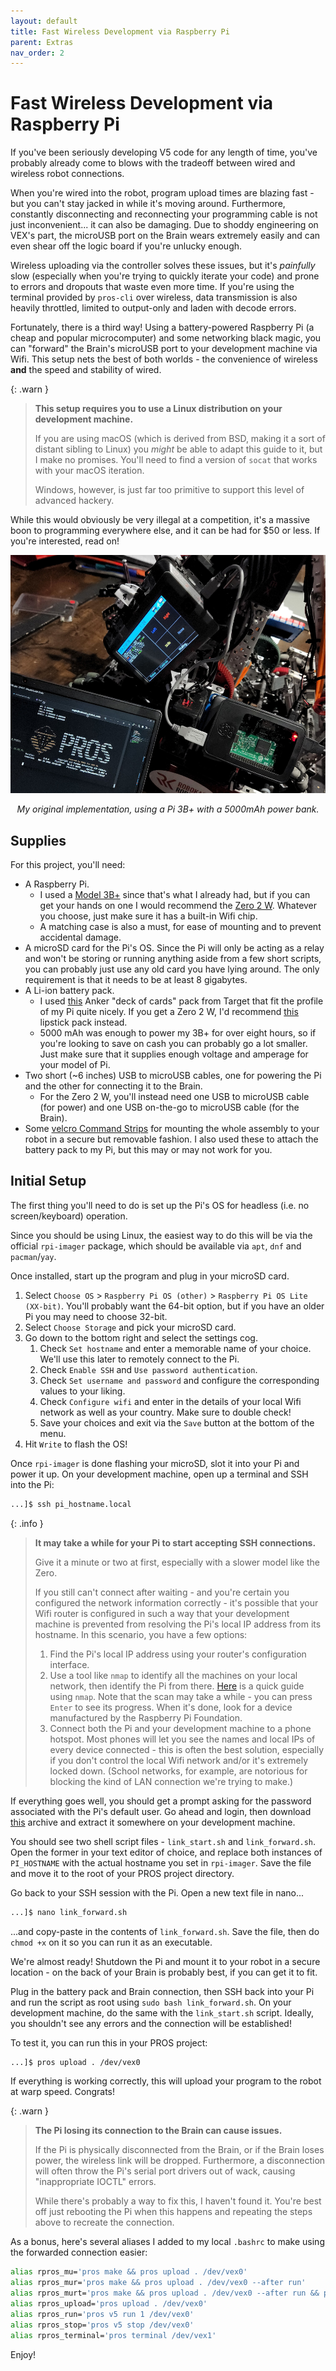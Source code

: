```yaml
---
layout: default
title: Fast Wireless Development via Raspberry Pi
parent: Extras
nav_order: 2
---
```


# Fast Wireless Development via Raspberry Pi

If you've been seriously developing V5 code for any length of time, you've probably already come to blows with the tradeoff between wired and wireless robot connections.

When you're wired into the robot, program upload times are blazing fast - but you can't stay jacked in while it's moving around. Furthermore, constantly disconnecting and reconnecting your programming cable is not just inconvenient... it can also be damaging. Due to shoddy engineering on VEX's part, the microUSB port on the Brain wears extremely easily and can even shear off the logic board if you're unlucky enough.

Wireless uploading via the controller solves these issues, but it's *painfully* slow (especially when you're trying to quickly iterate your code) and prone to errors and dropouts that waste even more time. If you're using the terminal provided by `pros-cli` over wireless, data transmission is also heavily throttled, limited to output-only and laden with decode errors.

Fortunately, there is a third way! Using a battery-powered Raspberry Pi (a cheap and popular microcomputer) and some networking black magic, you can "forward" the Brain's microUSB port to your development machine via Wifi. This setup nets the best of both worlds - the convenience of wireless **and** the speed and stability of wired.

{: .warn }
> **This setup requires you to use a Linux distribution on your development machine.** 
> 
> If you are using macOS (which is derived from BSD, making it a sort of distant sibling to Linux) you *might* be able to adapt this guide to it, but I make no promises. You'll need to find a version of `socat` that works with your macOS iteration.
> 
> Windows, however, is just far too primitive to support this level of advanced hackery.

While this would obviously be very illegal at a competition, it's a massive boon to programming everywhere else, and it can be had for $50 or less. If you're interested, read on!

![An example RPi setup.](../media/rpi_example.jpg)
<p style="text-align:center"><i>My original implementation, using a Pi 3B+ with a 5000mAh power bank.</i></p>

## Supplies

For this project, you'll need:
- A Raspberry Pi. 
  - I used a [Model 3B+](https://www.raspberrypi.com/products/raspberry-pi-3-model-b-plus/) since that's what I already had, but if you can get your hands on one I would recommend the [Zero 2 W](https://www.raspberrypi.com/products/raspberry-pi-zero-2-w/). Whatever you choose, just make sure it has a built-in Wifi chip.
  - A matching case is also a must, for ease of mounting and to prevent accidental damage.
- A microSD card for the Pi's OS. Since the Pi will only be acting as a relay and won't be storing or running anything aside from a few short scripts, you can probably just use any old card you have lying around. The only requirement is that it needs to be at least 8 gigabytes.
- A Li-ion battery pack.
  - I used [this](https://www.target.com/p/anker-powercore-iii-5000mah/-/A-83694729) Anker "deck of cards" pack from Target that fit the profile of my Pi quite nicely. If you get a Zero 2 W, I'd recommend [this](https://us.anker.com/products/a1109) lipstick pack instead.
  - 5000 mAh was enough to power my 3B+ for over eight hours, so if you're looking to save on cash you can probably go a lot smaller. Just make sure that it supplies enough voltage and amperage for your model of Pi.
- Two short (~6 inches) USB to microUSB cables, one for powering the Pi and the other for connecting it to the Brain.
  - For the Zero 2 W, you'll instead need one USB to microUSB cable (for power) and one USB on-the-go to microUSB cable (for the Brain).
- Some [velcro Command Strips](https://www.amazon.com/Command-Picture-Hanging-Container-PH206BLK-14NA/dp/B073XV1P16/ref=sr_1_3?crid=UTIV9MHUVWX0&keywords=Command%2BLarge%2BPicture-Hanging%2BStrips%2C%2BBlack%2C&qid=1650154062&sprefix=command%2Blarge%2Bpicture-hanging%2Bstrips%2C%2Bblack%2C%2Caps%2C88&sr=8-3&th=1) for mounting the whole assembly to your robot in a secure but removable fashion. I also used these to attach the battery pack to my Pi, but this may or may not work for you.

## Initial Setup

The first thing you'll need to do is set up the Pi's OS for headless (i.e. no screen/keyboard) operation. 

Since you should be using Linux, the easiest way to do this will be via the official `rpi-imager` package, which should be available via `apt`, `dnf` and `pacman`/`yay`.

Once installed, start up the program and plug in your microSD card.

1. Select `Choose OS` > `Raspberry Pi OS (other)` > `Raspberry Pi OS Lite (XX-bit)`. You'll probably want the 64-bit option, but if you have an older Pi you may need to choose 32-bit.
2. Select `Choose Storage` and pick your microSD card.
3. Go down to the bottom right and select the settings cog.
   1. Check `Set hostname` and enter a memorable name of your choice. We'll use this later to remotely connect to the Pi.
   2. Check `Enable SSH` and `Use password authentication`.
   3. Check `Set username and password` and configure the corresponding values to your liking.
   4. Check `Configure wifi` and enter in the details of your local Wifi network as well as your country. Make sure to double check!
   5. Save your choices and exit via the `Save` button at the bottom of the menu.
4. Hit `Write` to flash the OS!

Once `rpi-imager` is done flashing your microSD, slot it into your Pi and power it up. On your development machine, open up a terminal and SSH into the Pi:

```bash
...]$ ssh pi_hostname.local
```

{: .info }
> **It may take a while for your Pi to start accepting SSH connections.**
> 
> Give it a minute or two at first, especially with a slower model like the Zero.
> 
> If you still can't connect after waiting - and you're certain you configured the network information correctly - it's possible that your Wifi router is configured in such a way that your development machine is prevented from resolving the Pi's local IP address from its hostname. In this scenario, you have a few options:
> 
> 1. Find the Pi's local IP address using your router's configuration interface. 
> 2. Use a tool like `nmap` to identify all the machines on your local network, then identify the Pi from there. [Here](https://www.howtogeek.com/423709/how-to-see-all-devices-on-your-network-with-nmap-on-linux/) is a quick guide using `nmap`. Note that the scan may take a while - you can press `Enter` to see its progress. When it's done, look for a device manufactured by the Raspberry Pi Foundation.
> 3. Connect both the Pi and your development machine to a phone hotspot. Most phones will let you see the names and local IPs of every device connected - this is often the best solution, especially if you don't control the local Wifi network and/or it's extremely locked down. (School networks, for example, are notorious for blocking the kind of LAN connection we're trying to make.) 

If everything goes well, you should get a prompt asking for the password associated with the Pi's default user. Go ahead and login, then download [this](../resources/link_toolkit.zip) archive and extract it somewhere on your development machine.

You should see two shell script files - `link_start.sh` and `link_forward.sh`. Open the former in your text editor of choice, and replace both instances of `PI_HOSTNAME` with the actual hostname you set in `rpi-imager`. Save the file and move it to the root of your PROS project directory.

Go back to your SSH session with the Pi. Open a new text file in nano...

```bash
...]$ nano link_forward.sh
```

...and copy-paste in the contents of `link_forward.sh`. Save the file, then do `chmod +x` on it so you can run it as an executable.

We're almost ready! Shutdown the Pi and mount it to your robot in a secure location - on the back of your Brain is probably best, if you can get it to fit. 

Plug in the battery pack and Brain connection, then SSH back into your Pi and run the script as root using `sudo bash link_forward.sh`. On your development machine, do the same with the `link_start.sh` script. Ideally, you shouldn't see any errors and the connection will be established! 

To test it, you can run this in your PROS project:

```bash
...]$ pros upload . /dev/vex0
```

If everything is working correctly, this will upload your program to the robot at warp speed. Congrats!

{: .warn }
> **The Pi losing its connection to the Brain can cause issues.**
> 
> If the Pi is physically disconnected from the Brain, or if the Brain loses power, the wireless link will be dropped. Furthermore, a disconnection will often throw the Pi's serial port drivers out of wack, causing "inappropriate IOCTL" errors. 
> 
> While there's probably a way to fix this, I haven't found it. You're best off just rebooting the Pi when this happens and repeating the steps above to recreate the connection.

As a bonus, here's several aliases I added to my local `.bashrc` to make using the forwarded connection easier:

```bash
alias rpros_mu='pros make && pros upload . /dev/vex0'
alias rpros_mur='pros make && pros upload . /dev/vex0 --after run'
alias rpros_murt='pros make && pros upload . /dev/vex0 --after run && pros terminal /dev/vex1'
alias rpros_upload='pros upload . /dev/vex0'
alias rpros_run='pros v5 run 1 /dev/vex0'
alias rpros_stop='pros v5 stop /dev/vex0'
alias rpros_terminal='pros terminal /dev/vex1'
```

Enjoy!